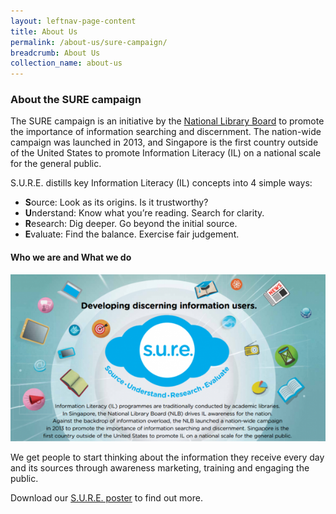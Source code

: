 ```yaml
---
layout: leftnav-page-content
title: About Us
permalink: /about-us/sure-campaign/
breadcrumb: About Us
collection_name: about-us
---
```


### **About the SURE campaign**

The SURE campaign is an initiative by the [National Library Board](http://www.nlb.gov.sg/) to promote the importance of information searching and discernment. The nation-wide campaign was launched in 2013, and Singapore is the first country outside of the United States to promote Information Literacy (IL) on a national scale for the general public.

S.U.R.E. distills key Information Literacy (IL) concepts into 4 simple ways:
* **S**ource: Look as its origins. Is it trustworthy?
* **U**nderstand: Know what you’re reading. Search for clarity.
* **R**esearch: Dig deeper. Go beyond the initial source.
* **E**valuate: Find the balance. Exercise fair judgement.

#### **Who we are and What we do**

![S.U.R.E. poster for brochure](/images/aboutsureheader-600x318.png)

We get people to start thinking about the information they receive every day and its sources through awareness marketing, training and engaging the public.

Download our [S.U.R.E. poster](/document/NILB_About_lowres_FA.pdf) to find out more.